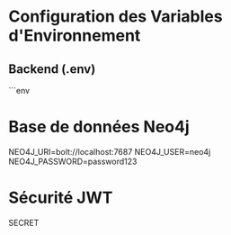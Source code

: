 # Configuration des Variables d'Environnement

## Backend (.env)

\`\`\`env
# Base de données Neo4j
NEO4J_URI=bolt://localhost:7687
NEO4J_USER=neo4j
NEO4J_PASSWORD=password123

# Sécurité JWT
SECRET
